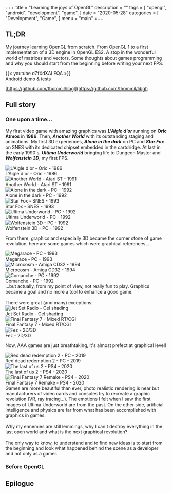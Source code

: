 +++
title = "Learning the joys of OpenGL"
description = ""
tags = [
    "opengl",
    "android",
    "development",
    "game",
]
date = "2020-05-28"
categories = [
    "Development",
    "Game",
]
menu = "main"
+++

## TL;DR
My journey learning OpenGL from scratch. From OpenGL 1 to a first implementation of a 3D engine in OpenGL ES2. A stop in the wonderful world of matrices and vectors. Some thoughts about games programming and why you should start from the beginning before writing your next FPS.

<div class="youtube">
{{< youtube dZfXdXALEQA >}}
<figcaption>Android demo & tests</figcaption>
</div>

<i class="fab fa-github" aria-hidden="true"></i>[https://github.com/thommil/libgl](https://github.com/thommil/libgl)

## Full story
### One upon a time...
My first video game with amazing graphics was ***L'Aigle d'or*** running on **Oric Atmos** in **1986**. Then, ***Another World*** with its outstanding staging and animations. My first 3D experiences, ***Alone in the dark*** on PC and ***Star Fox*** on SNES with its dedicated chipset embedded in the cartdridge. At last in the early 1990's, ***Ultima Underworld*** bringing life to Dungeon Master and ***Wolfenstein 3D***, my first FPS.
<div class="gallery">
    <div>
        <img src="/images/aigledor.png" alt="L'Aigle d'or - Oric -  1986"/>
        <figcaption>L'Aigle d'or - Oric - 1986</figcaption>
    </div>
    <div>
        <img src="/images/anotherworld.png" alt="Another World - Atari ST - 1991"/>
        <figcaption>Another World - Atari ST - 1991</figcaption>
    </div>
    <div>
        <img src="/images/aloneinthedark.png" alt="Alone in the dark - PC - 1992"/>
        <figcaption>Alone in the dark - PC - 1992</figcaption>
    </div>
    <div>
        <img src="/images/starfox.png" alt="Star Fox - SNES - 1993"/>
        <figcaption>Star Fox - SNES - 1993</figcaption>
    </div>
    <div>
        <img src="/images/underworld.png" alt="Ultima Underworld - PC - 1992"/>
        <figcaption>Ultima Underworld - PC - 1992</figcaption>
    </div>
    <div>
        <img src="/images/wolfenstein3D.png" alt="Wolfenstein 3D - PC -  1992"/>
        <figcaption>Wolfenstein 3D - PC - 1992</figcaption>
    </div>
</div>

From there, graphics and especially 3D became the corner stone of game revolution, here are some games which were graphical references...
<div class="gallery">
    <div>
        <img src="/images/megarace.png" alt="Megarace - PC -  1993"/>
        <figcaption>Megarace - PC -  1993</figcaption>
    </div>
    <div>
        <img src="/images/microcosm.png" alt="Microcosm - Amiga CD32 - 1994"/>
        <figcaption>Microcosm - Amiga CD32 - 1994</figcaption>
    </div>
    <div>
        <img src="/images/comanche.png" alt="Comanche - PC - 1992"/>
        <figcaption>Comanche - PC - 1992</figcaption>
    </div>
</div>
...but actually, from my point of view, not really fun to play. Graphics became a goal and no more a tool to enhance a good game. 
<br/><br/>
There were great (and many) exceptions:
<div class="gallery">
    <div>
        <img src="/images/jetsetradio.png" alt="Jet Set Radio - Cel shading"/>
        <figcaption>Jet Set Radio - Cel shading</figcaption>
    </div>
    <div>
        <img src="/images/ff7.png" alt="Final Fantasy 7 - Mixed RT/CGI"/>
        <figcaption>Final Fantasy 7 - Mixed RT/CGI</figcaption>
    </div>
    <div>
        <img src="/images/fez.png" alt="Fez - 2D/3D "/>
        <figcaption>Fez - 2D/3D</figcaption>
    </div>
</div>

Now, AAA games are just breathtaking, it's almost prefect at graphical level!
<div class="gallery">
    <div>
        <img src="/images/rdr2.png" alt="Red dead redemption 2 - PC - 2019"/>
        <figcaption>Red dead redemption 2 - PC - 2019</figcaption>
    </div>
    <div>
        <img src="/images/tlou2.png" alt="The last of us 2 - PS4 - 2020"/>
        <figcaption>The last of us 2 - PS4 - 2020</figcaption>
    </div>
    <div>
        <img src="/images/ff7remake.png" alt="Final Fantasy 7 Remake - PS4 - 2020"/>
        <figcaption>Final Fantasy 7 Remake - PS4 - 2020</figcaption>
    </div>
</div>
Games are more beautiful than ever, photo realistic rendering is near but manufacturers of video cards and consoles try to recreate a graphic revolution (VR, ray tracing...). The emotions I felt when I saw the first images of Ultima Underworld are from the past. On the other side, artificial intelligence and physics are far from what has been accomplished with graphics in games. 
<br/><br/>
Why my ennemies are still lemmings, why I can't destroy everything in the last open world and what is the next graphical revolution?
<br/><br/>
The only way to know, to understand and to find new ideas is to start from the beginning and look what happened behind the scene as a developer and not only as a gamer.

### Before OpenGL


## Epilogue
